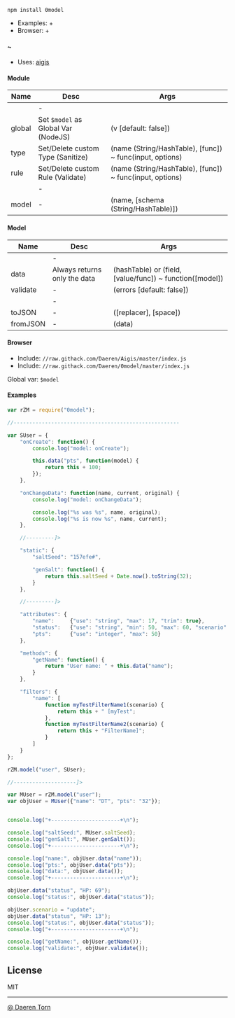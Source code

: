`npm install 0model`

* Examples: +
* Browser: +

#### ~

* Uses: [aigis][2]


#### Module

| Name        | Desc        | Args			|
|-------------|-------------|-------------|
|             | -           ||
| global      | Set `$model` as Global Var (NodeJS)  				| (v [default: false]) 				|
| type        | Set/Delete custom Type (Sanitize) 					| (name (String/HashTable), [func]) ~ func(input, options) |
| rule        | Set/Delete custom Rule (Validate) 					| (name (String/HashTable), [func]) ~ func(input, options) |
|             | -           ||			
| model    	  | -								   					| (name, [schema (String/HashTable)]) 		|


#### Model

| Name        | Desc        | Args			|
|-------------|-------------|-------------|
|             | -           ||
| data        | Always returns only the data  			| (hashTable) or (field, [value/func]) ~ function([model]) |
| validate    | - 										| (errors [default: false]) |
|             | -           ||			
| toJSON      | -  										| ([replacer], [space]) |
| fromJSON    | -  										| (data) |
							
							
#### Browser

* Include: `//raw.githack.com/Daeren/Aigis/master/index.js`
* Include: `//raw.githack.com/Daeren/0model/master/index.js`

Global var: `$model`


#### Examples

```js
var rZM = require("0model");

//-----------------------------------------------------

var SUser = {
    "onCreate": function() {
        console.log("model: onCreate");

        this.data("pts", function(model) {
            return this + 100;
        });
    },

    "onChangeData": function(name, current, original) {
        console.log("model: onChangeData");

        console.log("%s was %s", name, original);
        console.log("%s is now %s", name, current);
    },

    //---------]>

    "static": {
        "saltSeed": "157efe#",

        "genSalt": function() {
            return this.saltSeed + Date.now().toString(32);
        }
    },

    //---------]>

    "attributes": {
        "name":     {"use": "string", "max": 17, "trim": true},
        "status":   {"use": "string", "min": 50, "max": 60, "scenario": "update"},
        "pts":      {"use": "integer", "max": 50}
    },

    "methods": {
        "getName": function() {
            return "User name: " + this.data("name");
        }
    },

    "filters": {
        "name": [
            function myTestFilterName1(scenario) {
                return this + " [myTest";
            },
            function myTestFilterName2(scenario) {
                return this + "FilterName]";
            }
        ]
    }
};

rZM.model("user", SUser);

//--------------------]>

var MUser = rZM.model("user");
var objUser = MUser({"name": "DT", "pts": "32"});


console.log("+----------------------+\n");

console.log("saltSeed:", MUser.saltSeed);
console.log("genSalt:", MUser.genSalt());
console.log("+----------------------+\n");

console.log("name:", objUser.data("name"));
console.log("pts:", objUser.data("pts"));
console.log("data:", objUser.data());
console.log("+----------------------+\n");

objUser.data("status", "HP: 69");
console.log("status:", objUser.data("status"));

objUser.scenario = "update";
objUser.data("status", "HP: 13");
console.log("status:", objUser.data("status"));
console.log("+----------------------+\n");

console.log("getName:", objUser.getName());
console.log("validate:", objUser.validate());
```


## License

MIT

----------------------------------
[@ Daeren Torn][1]


[1]: http://666.io
[2]: https://www.npmjs.com/package/aigis